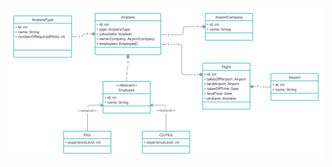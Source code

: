 ![alt text](https://github.com/PoIyMorpheus/patika-oop/blob/main/Flight%20Management%20System/hw3.png)
